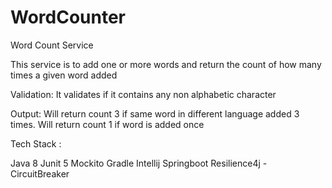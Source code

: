 # WordCounter

Word Count Service

This service is to add one or more words and return the count of how many times a given word added

Validation:
It validates if it contains any non alphabetic character

Output:
Will return count 3 if same word in different language added 3 times.
Will return count 1 if word is added once

Tech Stack :

Java 8
Junit 5 
Mockito 
Gradle
Intellij
Springboot
Resilience4j - CircuitBreaker
